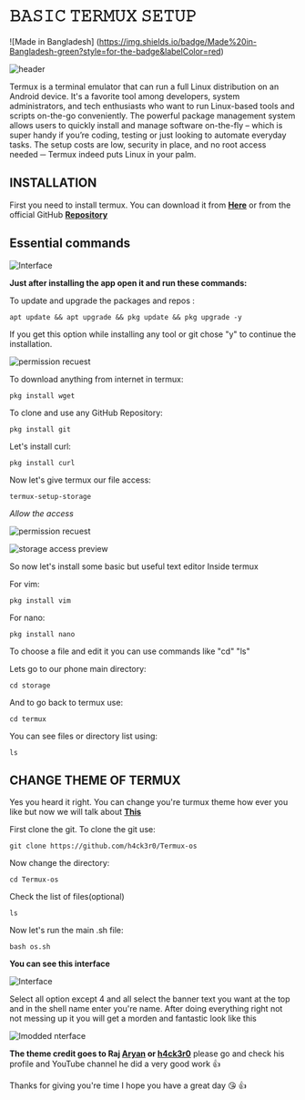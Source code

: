 
# 𝙱𝙰𝚂𝙸𝙲 𝚃𝙴𝚁𝙼𝚄𝚇 𝚂𝙴𝚃𝚄𝙿

  ![Made in Bangladesh] (https://img.shields.io/badge/Made%20in-Bangladesh-green?style=for-the-badge&labelColor=red)

  ![header](https://i.postimg.cc/Fs2prMSq/images-1.png)


Termux is a terminal emulator that can run a full Linux distribution on an Android device. It's a favorite tool among developers, system administrators, and tech enthusiasts who want to run Linux-based tools and scripts on-the-go conveniently. The powerful package management system allows users to quickly install and manage software on-the-fly – which is super handy if you’re coding, testing or just looking to automate everyday tasks. The setup costs are low, security in place, and no root access needed ─ Termux indeed puts Linux in your palm.


## INSTALLATION

First you need to install termux. You can download it from [**Here**](https://github.com/termux/termux-app/releases/download/v0.118.1/termux-app_v0.118.1+github-debug_arm64-v8a.apk) or from the official GitHub [**Repository**](https://github.com/termux/termux-app)
## Essential commands

![Interface](https://i.postimg.cc/4dm5v4bP/Screenshot-2025-02-11-18-30-40-64-84d3000e3f4017145260f7618db1d683.jpg)

**Just after installing the app open it and run these commands:**

To update and upgrade the packages and repos :

```
apt update && apt upgrade && pkg update && pkg upgrade -y
```
If you get this option while installing any tool or git chose "y" to continue the installation.

![permission recuest](https://i.postimg.cc/L65BP8Db/IMG-20250211-195926.jpg)


To download anything from internet in termux:

```
pkg install wget
```

To clone and use any GitHub Repository:

```
pkg install git
```

Let's install curl:

```
pkg install curl
```

Now let's give termux our file access:

```
termux-setup-storage
```

*Allow the access*

![permission recuest](https://i.postimg.cc/gjV9qKGG/IMG-20250211-195305.jpg)

![storage access preview](https://i.postimg.cc/BQpkSb67/IMG-20250211-195244.jpg)

So now let's install some basic but useful text editor Inside termux

For vim:

```
pkg install vim
```
For nano:

```
pkg install nano
```
To choose a file and edit it you can use commands like "cd" "ls" 

Lets go to our phone main directory:

```
cd storage
```
And to go back to termux use:

```
cd termux
```
You can see files or directory list using:

```
ls
```







## CHANGE THEME OF TERMUX

Yes you heard it right. You can change you're turmux theme how ever you like but now we will talk about [**This**](https://github.com/h4ck3r0/Termux-os)

First clone the git. To clone the git use:

```
git clone https://github.com/h4ck3r0/Termux-os
```
Now change the directory:

```
cd Termux-os
```
Check the list of files(optional)

```
ls
```
Now let's run the main .sh file:

```
bash os.sh
```

**You can see this interface**

![Interface](https://i.postimg.cc/sfvcCj8y/Screenshot-2025-02-11-20-26-02-19-84d3000e3f4017145260f7618db1d683.jpg)


Select all option except 4 and all select the banner text you want at the top and in the shell name enter you're name. After doing everything right not not messing up it you will get a morden and fantastic look like this

![Imodded nterface](https://i.postimg.cc/mkJjJJRQ/Screenshot-2025-02-11-20-38-15-06-84d3000e3f4017145260f7618db1d683.jpg)

**The theme credit goes to Raj [Aryan](https://github.com/h4ck3r0) or [h4ck3r0](https://github.com/h4ck3r0)** please go and check his profile and YouTube channel he did a very good work 👍

Thanks for giving you're time I hope you have a great day 😘 👍

